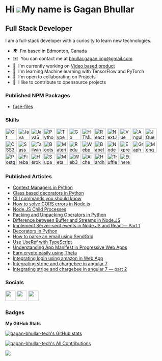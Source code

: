 Hi ![](https://user-images.githubusercontent.com/18350557/176309783-0785949b-9127-417c-8b55-ab5a4333674e.gif)My name is Gagan Bhullar
=====================================================================================================================================

Full Stack Developer
--------------------

I am a full-stack developer with a curiosity to learn new technologies.

* 🌍  I'm based in Edmonton, Canada
* ✉️  You can contact me at [bhullar.gagan.imp@gmail.com](mailto:bhullar.gagan.imp@gmail.com)
* 🚀  I'm currently working on [Video based product](http://emovid.com)
* 🧠  I'm learning Machine learning with TensorFlow and PyTorch
* 🤝  I'm open to collaborating on Projects
* 🤝  I like to contribute to opensource projects

### Published NPM Packages
* <a href="https://www.npmjs.com/package/fuse-files">fuse-files</a>

### Skills

<p align="left">
<a href="https://git-scm.com/" target="_blank" rel="noreferrer"><img src="https://raw.githubusercontent.com/danielcranney/readme-generator/main/public/icons/skills/git-colored.svg" width="36" height="36" alt="Git" /></a>
<a href="https://www.oracle.com/java/" target="_blank" rel="noreferrer"><img src="https://raw.githubusercontent.com/danielcranney/readme-generator/main/public/icons/skills/java-colored.svg" width="36" height="36" alt="Java" /></a>
<a href="https://developer.mozilla.org/en-US/docs/Web/JavaScript" target="_blank" rel="noreferrer"><img src="https://raw.githubusercontent.com/danielcranney/readme-generator/main/public/icons/skills/javascript-colored.svg" width="36" height="36" alt="JavaScript" /></a>
<a href="https://www.python.org/" target="_blank" rel="noreferrer"><img src="https://raw.githubusercontent.com/danielcranney/readme-generator/main/public/icons/skills/python-colored.svg" width="36" height="36" alt="Python" /></a>
<a href="https://www.typescriptlang.org/" target="_blank" rel="noreferrer"><img src="https://raw.githubusercontent.com/danielcranney/readme-generator/main/public/icons/skills/typescript-colored.svg" width="36" height="36" alt="TypeScript" /></a>
<a href="https://go.dev/doc/" target="_blank" rel="noreferrer"><img src="https://raw.githubusercontent.com/danielcranney/readme-generator/main/public/icons/skills/go-colored.svg" width="36" height="36" alt="Go" /></a>
<a href="https://developer.mozilla.org/en-US/docs/Glossary/HTML5" target="_blank" rel="noreferrer"><img src="https://raw.githubusercontent.com/danielcranney/readme-generator/main/public/icons/skills/html5-colored.svg" width="36" height="36" alt="HTML5" /></a>
<a href="https://reactjs.org/" target="_blank" rel="noreferrer"><img src="https://raw.githubusercontent.com/danielcranney/readme-generator/main/public/icons/skills/react-colored.svg" width="36" height="36" alt="React" /></a>
<a href="https://nextjs.org/docs" target="_blank" rel="noreferrer"><img src="https://raw.githubusercontent.com/danielcranney/readme-generator/main/public/icons/skills/nextjs-colored.svg" width="36" height="36" alt="NextJs" /></a>
<a href="https://vuejs.org/" target="_blank" rel="noreferrer"><img src="https://raw.githubusercontent.com/danielcranney/readme-generator/main/public/icons/skills/vuejs-colored.svg" width="36" height="36" alt="Vue" /></a>
<a href="https://angular.io/" target="_blank" rel="noreferrer"><img src="https://raw.githubusercontent.com/danielcranney/readme-generator/main/public/icons/skills/angularjs-colored.svg" width="36" height="36" alt="Angular" /></a>
<a href="https://jquery.com/" target="_blank" rel="noreferrer"><img src="https://raw.githubusercontent.com/danielcranney/readme-generator/main/public/icons/skills/jquery-colored.svg" width="36" height="36" alt="JQuery" /></a>
<a href="https://www.w3.org/TR/CSS/#css" target="_blank" rel="noreferrer"><img src="https://raw.githubusercontent.com/danielcranney/readme-generator/main/public/icons/skills/css3-colored.svg" width="36" height="36" alt="CSS3" /></a>
<a href="https://sass-lang.com/" target="_blank" rel="noreferrer"><img src="https://raw.githubusercontent.com/danielcranney/readme-generator/main/public/icons/skills/sass-colored.svg" width="36" height="36" alt="Sass" /></a>
<a href="https://tailwindcss.com/" target="_blank" rel="noreferrer"><img src="https://raw.githubusercontent.com/danielcranney/readme-generator/main/public/icons/skills/tailwindcss-colored.svg" width="36" height="36" alt="TailwindCSS" /></a>
<a href="https://getbootstrap.com/" target="_blank" rel="noreferrer"><img src="https://raw.githubusercontent.com/danielcranney/readme-generator/main/public/icons/skills/bootstrap-colored.svg" width="36" height="36" alt="Bootstrap" /></a>
<a href="https://mui.com/" target="_blank" rel="noreferrer"><img src="https://raw.githubusercontent.com/danielcranney/readme-generator/main/public/icons/skills/materialui-colored.svg" width="36" height="36" alt="Material UI" /></a>
<a href="https://redux.js.org/" target="_blank" rel="noreferrer"><img src="https://raw.githubusercontent.com/danielcranney/readme-generator/main/public/icons/skills/redux-colored.svg" width="36" height="36" alt="Redux" /></a>
<a href="https://webpack.js.org/" target="_blank" rel="noreferrer"><img src="https://raw.githubusercontent.com/danielcranney/readme-generator/main/public/icons/skills/webpack-colored.svg" width="36" height="36" alt="Webpack" /></a>
<a href="https://babeljs.io/" target="_blank" rel="noreferrer"><img src="https://raw.githubusercontent.com/danielcranney/readme-generator/main/public/icons/skills/babel-colored.svg" width="36" height="36" alt="Babel" /></a>
<a href="https://nodejs.org/en/" target="_blank" rel="noreferrer"><img src="https://raw.githubusercontent.com/danielcranney/readme-generator/main/public/icons/skills/nodejs-colored.svg" width="36" height="36" alt="NodeJS" /></a>
<a href="https://expressjs.com/" target="_blank" rel="noreferrer"><img src="https://raw.githubusercontent.com/danielcranney/readme-generator/main/public/icons/skills/express-colored.svg" width="36" height="36" alt="Express" /></a>
<a href="https://graphql.org/" target="_blank" rel="noreferrer"><img src="https://raw.githubusercontent.com/danielcranney/readme-generator/main/public/icons/skills/graphql-colored.svg" width="36" height="36" alt="GraphQL" /></a>
<a href="https://www.mongodb.com/" target="_blank" rel="noreferrer"><img src="https://raw.githubusercontent.com/danielcranney/readme-generator/main/public/icons/skills/mongodb-colored.svg" width="36" height="36" alt="MongoDB" /></a>
<a href="https://www.postgresql.org/" target="_blank" rel="noreferrer"><img src="https://raw.githubusercontent.com/danielcranney/readme-generator/main/public/icons/skills/postgresql-colored.svg" width="36" height="36" alt="PostgreSQL" /></a>
<a href="https://firebase.google.com/" target="_blank" rel="noreferrer"><img src="https://raw.githubusercontent.com/danielcranney/readme-generator/main/public/icons/skills/firebase-colored.svg" width="36" height="36" alt="Firebase" /></a>
<a href="https://www.heroku.com/" target="_blank" rel="noreferrer"><img src="https://raw.githubusercontent.com/danielcranney/readme-generator/main/public/icons/skills/heroku-colored.svg" width="36" height="36" alt="Heroku" /></a>
<a href="https://supabase.io/" target="_blank" rel="noreferrer"><img src="https://raw.githubusercontent.com/danielcranney/readme-generator/main/public/icons/skills/supabase-colored.svg" width="36" height="36" alt="Supabase" /></a>
<a href="https://metamask.io/" target="_blank" rel="noreferrer"><img src="https://raw.githubusercontent.com/danielcranney/readme-generator/main/public/icons/skills/metamask-colored.svg" width="36" height="36" alt="MetaMask" /></a>
<a href="https://web3js.readthedocs.io/en/v1.7.1/#" target="_blank" rel="noreferrer"><img src="https://raw.githubusercontent.com/danielcranney/readme-generator/main/public/icons/skills/web3js-colored.svg" width="36" height="36" alt="Web3Js" /></a>
<a href="https://docs.alchemy.com/alchemy/documentation/alchemy-web3" target="_blank" rel="noreferrer"><img src="https://raw.githubusercontent.com/danielcranney/readme-generator/main/public/icons/skills/alchemy-colored.svg" width="36" height="36" alt="Alchemy" /></a>
<a href="https://hardhat.org/" target="_blank" rel="noreferrer"><img src="https://raw.githubusercontent.com/danielcranney/readme-generator/main/public/icons/skills/hardhat-colored.svg" width="36" height="36" alt="Hardhat" /></a>
<a href="https://trufflesuite.com" target="_blank" rel="noreferrer"><img src="https://raw.githubusercontent.com/danielcranney/readme-generator/main/public/icons/skills/truffle-colored.svg" width="36" height="36" alt="Truffle" /></a>
<a href="https://ethereum.org/en/" target="_blank" rel="noreferrer"><img src="https://raw.githubusercontent.com/danielcranney/readme-generator/main/public/icons/skills/ethereum-colored.svg" width="36" height="36" alt="Ethereum" /></a>
</p>

### Published Articles
* <a href="https://medium.com/@g.deepsingh1/context-managers-in-python-2b3734c240bf">Context Managers in Python</a>
* <a href="https://medium.com/@g.deepsingh1/class-decorators-in-python-901444363849">Class based decorators in Python</a>
* <a href="https://medium.com/@g.deepsingh1/cli-commands-you-should-know-982aa6fb11a4">CLI commands you should know</a>
* <a href="https://medium.com/@g.deepsingh1/use-cors-in-node-js-59ea7cf12931">How to solve CORS errors in Node.js</a>
* <a href="https://medium.com/@g.deepsingh1/node-js-child-processes-ea764a14a21e">Node.JS Child Processes</a>
* <a href="https://blog.stackademic.com/packing-and-unpacking-operators-in-python-d364c19d8532">Packing and Unpacking Operators in Python</a>
* <a href="https://blog.stackademic.com/difference-between-buffer-and-streams-in-node-js-3df61531414c">Difference between Buffer and Streams in Node.JS</a>
* <a href="https://medium.com/@g.deepsingh1/implement-server-sent-events-in-node-js-and-react-part-1-2d5fcf0e3dcd">Implement Server-sent events in Node.JS and React— Part 1</a>
* <a href="https://medium.com/@g.deepsingh1/decorators-in-python-a425e8386dd8">Decorators in Python</a>
* <a href="https://medium.com/@g.deepsingh1/how-to-auto-reply-to-an-email-using-sendgrid-49b650553fd5">How to parse an email using SendGrid</a>
* <a href="https://medium.com/@g.deepsingh1/use-useref-with-typescript-78ba3debea8f">Use UseRef with TypeScript</a>
* <a href="https://medium.com/@g.deepsingh1/understanding-app-manifest-for-progressive-web-apps-d563a516dfca">Understanding App Manifest in Progressive Web Apps</a>
* <a href="https://medium.com/@g.deepsingh1/earn-crypto-easily-using-theta-a4ff3444aeb4">Earn crypto easily using Theta</a>
* <a href="https://medium.com/@g.deepsingh1/integrating-login-using-amazon-in-web-app-723e8237dc27">Integrating login using amazon in Web App</a>
* <a href="https://medium.com/@g.deepsingh1/integrating-stripe-and-chargebee-in-angular-7-62ec4bcd3ae7">Integrating stripe and chargebee in angular 7</a>
* <a href="https://medium.com/@g.deepsingh1/integrating-stripe-and-chargebee-in-angular-7-part-2-3d7f9b1fcdf4">Integrating stripe and chargebee in angular 7 — part 2</a>

 ### Socials

<p align="left"> <a href="https://www.github.com/gagan-bhullar-tech" target="_blank" rel="noreferrer"><img src="https://raw.githubusercontent.com/danielcranney/readme-generator/main/public/icons/socials/github.svg" width="32" height="32" /></a> <a href="https://www.linkedin.com/in/gagandeep-singh-a6825b4b" target="_blank" rel="noreferrer"><img src="https://raw.githubusercontent.com/danielcranney/readme-generator/main/public/icons/socials/linkedin.svg" width="32" height="32" /></a> <a href="http://www.medium.com/@g.deepsingh1" target="_blank" rel="noreferrer"><img src="https://raw.githubusercontent.com/danielcranney/readme-generator/main/public/icons/socials/medium.svg" width="32" height="32" /></a></p>

### Badges

<b>My GitHub Stats</b>

<a href="http://www.github.com/gagan-bhullar-tech"><img src="https://github-readme-stats.vercel.app/api?username=gagan-bhullar-tech&show_icons=true&title_color=0891b2&text_color=ffffff&icon_color=0891b2&bg_color=1c1917&hide_border=true&show_icons=true&theme=transparent&include_all_commits=true&custom_title=Open%20Source%20Contributions&hide=contribs" alt="gagan-bhullar-tech's GitHub stats" /></a>

<a href="http://www.github.com/gagan-bhullar-tech"><img src="https://github-readme-stats-nine-sable-34.vercel.app/api?username=gagan-bhullar-tech&show_icons=true&title_color=0891b2&text_color=ffffff&icon_color=0891b2&bg_color=1c1917&hide_border=true&show_icons=true&theme=transparent&include_all_commits=true&custom_title=All%20Contributions&hide=contribs,prs,stars,issues" alt="gagan-bhullar-tech's All Contributions" /></a>
 
<a href="http://www.github.com/gagan-bhullar-tech"><img src="https://github-readme-streak-stats.herokuapp.com/?user=gagan-bhullar-tech&stroke=ffffff&background=1c1917&ring=0891b2&fire=0891b2&currStreakNum=ffffff&currStreakLabel=0891b2&sideNums=ffffff&sideLabels=ffffff&dates=ffffff&hide_border=true&theme=transparent" /></a>
